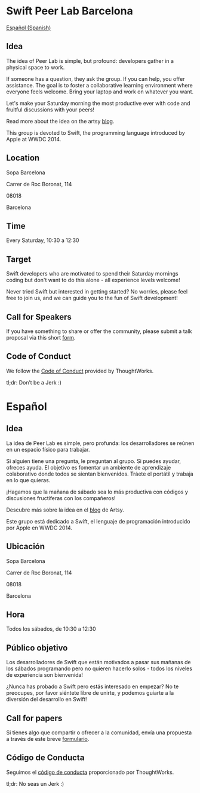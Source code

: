 # Swift Peer Lab Barcelona

[Español (Spanish)](#español)

## Idea

The idea of Peer Lab is simple, but profound: developers gather in a physical space to work.

If someone has a question, they ask the group. If you can help, you offer assistance. The goal is to foster a collaborative learning environment where everyone feels welcome. Bring your laptop and work on whatever you want.

Let's make your Saturday morning the most productive ever with code and fruitful discussions with your peers!

Read more about the idea on the artsy [blog](http://artsy.github.io/blog/2015/08/10/peer-lab/).

This group is devoted to Swift, the programming language introduced by Apple at WWDC 2014.

## Location

Sopa Barcelona

Carrer de Roc Boronat, 114

08018

Barcelona

## Time

Every Saturday, 10:30 a 12:30

## Target

Swift developers who are motivated to spend their Saturday mornings coding but don't want to  do this alone - all experience levels welcome!

Never tried Swift but interested in getting started? No worries, please feel free to join us, and we can guide you to the fun of Swift development! 

## Call for Speakers

If you have something to share or offer the community, please submit a talk proposal via this short [form](https://goo.gl/forms/WaNQE3iERm2TIXRw1).

## Code of Conduct

We follow the [Code of Conduct](https://info.thoughtworks.com/code-of-conduct-en.html) provided by ThoughtWorks.

tl;dr: Don’t be a Jerk :)

# Español

## Idea

La idea de Peer Lab es simple, pero profunda: los desarrolladores se reúnen en un espacio físico para trabajar.

Si alguien tiene una pregunta, le preguntan al grupo. Si puedes ayudar, ofreces ayuda. El objetivo es fomentar un ambiente de aprendizaje colaborativo donde todos se sientan bienvenidos. Tráete el portátil y trabaja en lo que quieras.

¡Hagamos que la mañana de sábado sea lo más productiva con códigos y discusiones fructíferas con los compañeros!

Descubre más sobre la idea en el [blog](http://artsy.github.io/blog/2015/08/10/peer-lab/) de Artsy.

Este grupo está dedicado a Swift, el lenguaje de programación introducido por Apple en WWDC 2014.

## Ubicación

Sopa Barcelona

Carrer de Roc Boronat, 114

08018

Barcelona

## Hora

Todos los sábados, de 10:30 a 12:30
 
## Público objetivo

Los desarrolladores de Swift que están motivados a pasar sus mañanas de los sábados programando pero no quieren hacerlo solos - todos los niveles de experiencia son bienvenida!

¿Nunca has probado a Swift pero estás interesado en empezar? No te preocupes, por favor siéntete libre de unirte, y podemos guiarte a la diversión del desarrollo en Swift!

## Call for papers

Si tienes algo que compartir o ofrecer a la comunidad, envía una propuesta a través de este breve [formulario](https://goo.gl/forms/WaNQE3iERm2TIXRw1).

## Código de Conducta

Seguimos el [código de conducta](https://info.thoughtworks.com/code-of-conduct-en.html) proporcionado por ThoughtWorks.

tl;dr: No seas un Jerk :)
